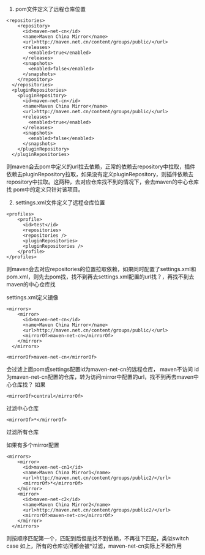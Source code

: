 1. pom文件定义了远程仓库位置

```
<repositories>
    <repository>
      <id>maven-net-cn</id>
      <name>Maven China Mirror</name>
      <url>http://maven.net.cn/content/groups/public/</url>
      <releases>
        <enabled>true</enabled>
      </releases>
      <snapshots>
        <enabled>false</enabled>
      </snapshots>
    </repository>
  </repositories>
  <pluginRepositories>
    <pluginRepository>
      <id>maven-net-cn</id>
      <name>Maven China Mirror</name>
      <url>http://maven.net.cn/content/groups/public/</url>
      <releases>
        <enabled>true</enabled>
      </releases>
      <snapshots>
        <enabled>false</enabled>
      </snapshots>    
    </pluginRepository>
  </pluginRepositories>
```
则maven会去pom中定义的url拉去依赖，正常的依赖去repository中拉取，插件依赖去pluginRepository拉取，如果没有定义pluginRepository，则插件依赖去repository中拉取。这两种，去对应仓库找不到的情况下，会去maven的中心仓库找
pom中的定义只针对该项目。

2. settings.xml文件定义了远程仓库位置
```
<profiles>
    <profile>
      <id>test</id>
      <repositories>
      <repositories />
      <pluginRepositories>
      <pluginRepositories />
    </profile>
</profiles>
```
则maven会去对应repositories的位置拉取依赖，如果同时配置了settings.xml和pom.xml，则先去pom找，找不到再去settings.xml配置的url找？，再找不到去maven的中心仓库找

settings.xml定义镜像
```
<mirrors>
    <mirror>
      <id>maven-net-cn</id>
      <name>Maven China Mirror</name>
      <url>http://maven.net.cn/content/groups/public/</url>
      <mirrorOf>maven-net-cn</mirrorOf>
    </mirror>
  </mirrors>
```
```
<mirrorOf>maven-net-cn</mirrorOf> 
```
会过滤上面pom或settings配置id为maven-net-cn的远程仓库， maven不访问 id为maven-net-cn配置的仓库，转为访问mirror中配置的url，找不到再去maven中心仓库找？
如果
```
<mirrorOf>central</mirrorOf> 
```
过滤中心仓库
```
<mirrorOf>*</mirrorOf> 
```
过滤所有仓库

如果有多个mirror配置
```
<mirrors>
    <mirror>
      <id>maven-net-cn1</id>
      <name>Maven China Mirror1</name>
      <url>http://maven.net.cn/content/groups/public2/</url>
      <mirrorOf>*</mirrorOf>
    </mirror>
    <mirror>
      <id>maven-net-c2</id>
      <name>Maven China Mirror2</name>
      <url>http://maven.net.cn/content/groups/public2/</url>
      <mirrorOf>maven-net-cn</mirrorOf>
    </mirror>
  </mirrors>
```
则按顺序匹配第一个，匹配到后但是找不到依赖，不再往下匹配，类似switch case
如上，所有的仓库访问都会被<mirrorOf>*</mirrorOf>过滤，<mirrorOf>maven-net-cn</mirrorOf>实际上不起作用

